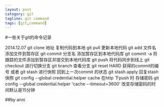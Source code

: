 ```yaml
---
layout: post
category: git
tagline: git command
tags: [git,command]
---
```

#一些关于git的命令记录

2014.12.07
    git clone  地址   复制代码到本地
    git pull 更新本地代码
    git add 文件名 添加文件到暂存区
    git commit  分支名 添加暂存区到本地代码库
    git commit -a 将跟踪的文件添加到暂存区并提交到本地代码库
    git push 将代码同步到线上
    git checkout  进行切换分支
    git branch 查看分支
    git reset HARD 获得的commit的编号  或者 
    git stash 进行快照 回到上一次commit 的状态
    git stash apply 回复stash快照
    git config --global credential.helper cache  在http 下push 时 存储密码
    git config --global credential.helper 'cache --timeout=3600'     改变存储密码的时间默认是15分钟


##by anni

